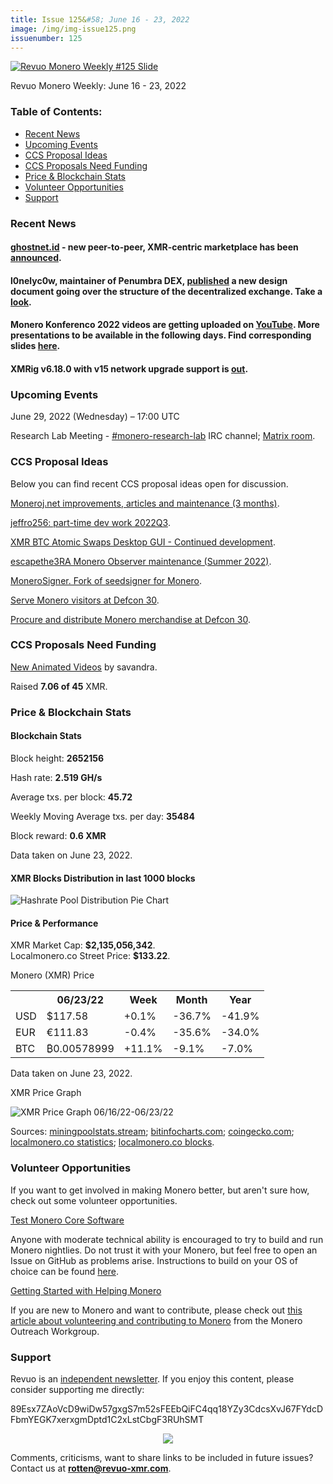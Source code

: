```yaml
---
title: Issue 125&#58; June 16 - 23, 2022
image: /img/img-issue125.png
issuenumber: 125
---
```

[<img src="/img/img-issue125.png" alt="Revuo Monero Weekly #125 Slide" class="img-lead">](/issue-125.html)

<p class="text-lead">Revuo Monero Weekly: June 16 - 23, 2022</p>
<!--more-->

<h3>Table of Contents:</h3>
<ul class="contents">
    <li><a href="#news">Recent News</a></li>
    <li><a href="#events">Upcoming Events</a></li>
    <li><a href="#ideas">CCS Proposal Ideas</a></li>
    <li><a href="#proposals">CCS Proposals Need Funding</a></li>
    <li><a href="#stats">Price & Blockchain Stats</a></li>
    <li><a href="#volunteer">Volunteer Opportunities</a></li>
    <li><a href="#support">Support</a></li>
</ul>

<h3 id="news">Recent News</h3>

<div class="newsbyte">
    <h4><a href="https://ghostnet.id/" target="_blank">ghostnet.id</a> - new peer-to-peer, XMR-centric marketplace has been <a href="https://teddit.adminforge.de/r/Monero/comments/ve0tyq/ebay_amazon_fiverr_craigslist_for_monero_at/" target="_blank">announced</a>.</h4>
</div>

<div class="newsbyte">
    <h4>l0nelyc0w, maintainer of Penumbra DEX, <a href="https://gitlab.com/l0nelyc0w/penumbra/-/issues/21/" target="_blank">published</a> a new design document going over the structure of the decentralized exchange. Take a <a href="https://revuo-xmr.com/img/penumbra-design.png" target="_blank">look</a>.</h4>
</div>

<div class="newsbyte">
    <h4>Monero Konferenco 2022 videos are getting uploaded on <a href="https://piped.tokhmi.xyz/playlist?list=PLsSYUeVwrHBndRQoQ-vLezzlHPLRDNzaw" target="_blank">YouTube</a>. More presentations to be available in the following days. Find corresponding slides <a href="https://github.com/MoneroKon/meta/blob/main/slides/2022/talks.md" target="_blank">here</a>.</h4>
</div>

<div class="newsbyte">
    <h4>XMRig v6.18.0 with v15 network upgrade support is <a href="https://github.com/xmrig/xmrig/releases/tag/v6.18.0" target="_blank">out</a>.</h4>
</div>

<h3 id="events">Upcoming Events</h3>

<div class="event">
    <p class="date" markdown="1">June 29, 2022 (Wednesday) – 17:00 UTC</p>
    <p markdown="1">Research Lab Meeting - <a href="irc://irc.libera.chat/#monero-research-lab" target="_blank">#monero-research-lab</a> IRC channel; <a href="https://matrix.to/#/#monero-research-lab:monero.social" target="_blank">Matrix room</a>.</p>
</div>

<h3 id="ideas">CCS Proposal Ideas</h3>

<p>Below you can find recent CCS proposal ideas open for discussion.</p>

<div class="proposal">
<p><a href="https://repo.getmonero.org/monero-project/ccs-proposals/-/merge_requests/318" target="_blank">Moneroj.net improvements, articles and maintenance (3 months)</a>.</p>
</div>

<div class="proposal">
<p><a href="https://repo.getmonero.org/monero-project/ccs-proposals/-/merge_requests/319" target="_blank">jeffro256: part-time dev work 2022Q3</a>.</p>
</div>

<div class="proposal">
<p><a href="https://repo.getmonero.org/monero-project/ccs-proposals/-/merge_requests/321" target="_blank">XMR BTC Atomic Swaps Desktop GUI - Continued development</a>.</p>
</div>

<div class="proposal">
<p><a href="https://repo.getmonero.org/monero-project/ccs-proposals/-/merge_requests/322" target="_blank">escapethe3RA Monero Observer maintenance (Summer 2022)</a>.</p>
</div>

<div class="proposal">
<p><a href="https://repo.getmonero.org/monero-project/ccs-proposals/-/merge_requests/323" target="_blank">MoneroSigner. Fork of seedsigner for Monero</a>.</p>
</div>

<div class="proposal">
<p><a href="https://repo.getmonero.org/monero-project/ccs-proposals/-/merge_requests/325" target="_blank">Serve Monero visitors at Defcon 30</a>.</p>
</div>

<div class="proposal">
<p><a href="https://repo.getmonero.org/monero-project/ccs-proposals/-/merge_requests/326" target="_blank">Procure and distribute Monero merchandise at Defcon 30</a>.</p>
</div>

<h3 id="proposals">CCS Proposals Need Funding</h3>

<div class="proposal">
    <p><a href="https://ccs.getmonero.org/proposals/savandra-videos-for-monero.html" target="_blank">New Animated Videos</a> by savandra.</p>
    <p>Raised <b>7.06 of 45</b> XMR.</p>
</div>

<h3 id="stats">Price & Blockchain Stats</h3>

<h4 class="stat">Blockchain Stats</h4>

<div class="bcstats">
    <p>Block height: <b>2652156</b></p>
    <p>Hash rate: <b>2.519 GH/s</b></p>
    <p>Average txs. per block: <b>45.72</b></p>
    <p>Weekly Moving Average txs. per day: <b>35484</b></p>
    <p>Block reward: <b>0.6 XMR</b></p>
</div>
<p class="note">Data taken on June 23, 2022.</p>

<h4 class="stat">XMR Blocks Distribution in last 1000 blocks</h4>
<p><img src="/img/hashrate-pool-distribution-0623.png" alt="Hashrate Pool Distribution Pie Chart"/></p>

<h4 class="stat" id="price-stat">Price & Performance</h4>

<div class="price-intro">XMR Market Cap: <b>$2,135,056,342</b>.<br/>Localmonero.co Street Price: <b>$133.22</b>.</div>

<p class="table-title">Monero (XMR) Price</p>
<table class="price-table">
  <tr class="row1">
    <th></th>
    <th>06/23/22</th>
    <th>Week</th>
    <th>Month</th>
    <th>Year</th>
  </tr>
  <tr>
    <td data-th="XMR to">USD</td>
    <td data-th="06/23/22">$117.58</td>
    <td data-th="Week" class="green">+0.1%</td>
    <td data-th="Month" class="red">-36.7%</td>
    <td data-th="Year" class="red">-41.9%</td>
  </tr>
  <tr class="row3">
    <td data-th="XMR to">EUR</td>
    <td data-th="06/23/22">€111.83</td>
    <td data-th="Week" class="red">-0.4%</td>
    <td data-th="Month" class="red">-35.6%</td>
    <td data-th="Year" class="red">-34.0%</td>
  </tr>
  <tr>
    <td data-th="XMR to">BTC</td>
    <td data-th="06/23/22">₿0.00578999</td>
    <td data-th="Week" class="green">+11.1%</td>
    <td data-th="Month" class="red">-9.1%</td>
    <td data-th="Year" class="red">-7.0%</td>
  </tr>
</table>
<p class="note">Data taken on June 23, 2022.</p>

<p class="table-title">XMR Price Graph</p>

![XMR Price Graph 06/16/22-06/23/22](/img/weekly-chart-0623.png "XMR Price Graph 06/16/22-06/23/22") 

Sources: <a href="https://miningpoolstats.stream/monero" target="_blank">miningpoolstats.stream</a>; <a href="https://bitinfocharts.com/monero/" target="_blank">bitinfocharts.com</a>; <a href="https://www.coingecko.com/en/coins/monero" target="_blank">coingecko.com</a>; <a href="https://localmonero.co/statistics" target="_blank">localmonero.co statistics</a>; <a href="https://localmonero.co/blocks" target="_blank">localmonero.co blocks</a>.

<h3 id="volunteer">Volunteer Opportunities</h3>

<p>If you want to get involved in making Monero better, but aren't sure how, check out some volunteer opportunities.</p>

<div class="newsbyte">
    <p class="date"><a href="https://github.com/monero-project/monero" target="_blank">Test Monero Core Software</a></p>
    <p>Anyone with moderate technical ability is encouraged to try to build and run Monero nightlies. Do not trust it with your Monero, but feel free to open an Issue on GitHub as problems arise. Instructions to build on your OS of choice can be found <a href="https://github.com/monero-project/monero#compiling-monero-from-source" target="_blank">here</a>. </p>
</div>

<div class="newsbyte">
    <p class="date"><a href="https://github.com/monero-project/monero" target="_blank">Getting Started with Helping Monero</a></p>
    <p>If you are new to Monero and want to contribute, please check out <a href="https://www.monerooutreach.org/stories/getting-started-helping-monero.php" target="_blank">this article about volunteering and contributing to Monero</a> from the Monero Outreach Workgroup. </p>
</div>

<h3 id="support">Support</h3>

<p markdown="1">Revuo is an <a href="https://revuo-xmr.com/support/">independent newsletter</a>. If you enjoy this content, please consider supporting me directly:</p>

<p class="address" markdown="1">89Esx7ZAoVcD9wiDw57gxgS7m52sFEEbQiFC4qq18YZy3CdcsXvJ67FYdcDFbmYEGK7xerxgmDptd1C2xLstCbgF3RUhSMT</p>

<p><center><a href="monero:89Esx7ZAoVcD9wiDw57gxgS7m52sFEEbQiFC4qq18YZy3CdcsXvJ67FYdcDFbmYEGK7xerxgmDptd1C2xLstCbgF3RUhSMT" class="qr"><img src="/img/donate-monero.jpg" style="max-width: 200px;"/></a></center></p>

Comments, criticisms, want to share links to be included in future issues? Contact us at **rotten@revuo-xmr.com**.